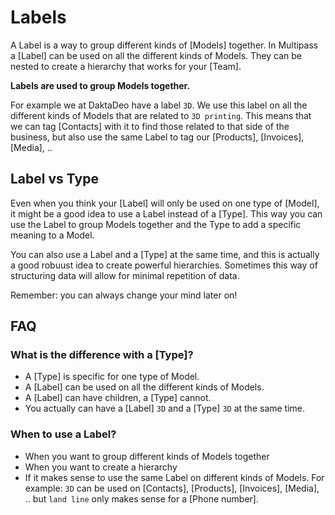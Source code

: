 # Labels

A Label is a way to group different kinds of [Models] together.
In Multipass a [Label] can be used on all the different kinds of Models.
They can be nested to create a hierarchy that works for your [Team].

**Labels are used to group Models together.**

For example we at DaktaDeo have a label `3D`.
We use this label on all the different kinds of Models that are related to `3D printing`. This means that we can tag [Contacts] with it to find those related to that side of the business, but also use the same Label to tag our [Products], [Invoices], [Media], ..

## Label vs Type
Even when you think your [Label] will only be used on one type of [Model],
it might be a good idea to use a Label instead of a [Type].
This way you can use the Label to group Models together and the Type to add a specific meaning to a Model.

You can also use a Label and a [Type] at the same time,
and this is actually a good robuust idea to create powerful hierarchies.
Sometimes this way of structuring data will allow for minimal repetition of data.

Remember: you can always change your mind later on!

## FAQ
### What is the difference with a [Type]?
- A [Type] is specific for one type of Model.
- A [Label] can be used on all the different kinds of Models.
- A [Label] can have children, a [Type] cannot.
- You actually can have a [Label] `3D` and a [Type] `3D` at the same time.

### When to use a Label?
- When you want to group different kinds of Models together
- When you want to create a hierarchy
- If it makes sense to use the same Label on different kinds of Models. For example: `3D` can be used on [Contacts], [Products], [Invoices], [Media], .. but `land line` only makes sense for a [Phone number].


